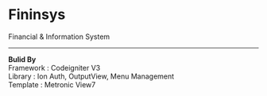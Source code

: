 # Fininsys
Financial &amp; Information System<hr>
<b>Bulid By</b><br>
Framework : Codeigniter V3<br>
Library : Ion Auth, OutputView, Menu Management<br>
Template : Metronic View7
